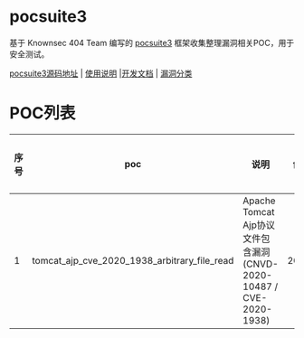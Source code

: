 # pocsuite3
基于 Knownsec 404 Team 编写的 [pocsuite3](http://pocsuite.org/) 框架收集整理漏洞相关POC，用于安全测试。

[pocsuite3源码地址](https://github.com/knownsec/pocsuite3) | [使用说明](https://github.com/knownsec/pocsuite3/blob/master/docs/USAGE.md) |[开发文档](https://github.com/knownsec/pocsuite3/blob/master/docs/CODING.md) | [漏洞分类](seebug.org/category/)

# POC列表
| 序号 | poc                                     | 说明                                                          | 创建日期       |更新日期       |
| ---- | --------------------------------------- | ------------------------------------------------------------ |--------------|--------------|
| 1    | tomcat_ajp_cve_2020_1938_arbitrary_file_read | Apache Tomcat Ajp协议 文件包含漏洞(CNVD-2020-10487 / CVE-2020-1938)| 20200228|--|
